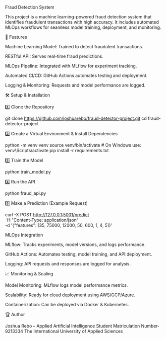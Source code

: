 Fraud Detection System

This project is a machine learning-powered fraud detection system that identifies fraudulent transactions with high accuracy. It includes automated MLOps workflows for seamless model training, deployment, and monitoring.

🚀 Features

Machine Learning Model: Trained to detect fraudulent transactions.

RESTful API: Serves real-time fraud predictions.

MLOps Pipeline: Integrated with MLflow for experiment tracking.

Automated CI/CD: GitHub Actions automates testing and deployment.

Logging & Monitoring: Requests and model performance are logged.

🛠️ Setup & Installation

1️⃣ Clone the Repository

git clone https://github.com/joshuarebo/fraud-detector-project.git
cd fraud-detector-project

2️⃣ Create a Virtual Environment & Install Dependencies

python -m venv venv
source venv/bin/activate  # On Windows use: venv\Scripts\activate
pip install -r requirements.txt

3️⃣ Train the Model

python train_model.py

4️⃣ Run the API

python fraud_api.py

5️⃣ Make a Prediction (Example Request)

curl -X POST http://127.0.0.1:5001/predict \
     -H "Content-Type: application/json" \
     -d '{"features": [35, 75000, 12000, 50, 600, 1, 4, 5]}'

MLOps Integration

MLflow: Tracks experiments, model versions, and logs performance.

GitHub Actions: Automates testing, model training, and API deployment.

Logging: API requests and responses are logged for analysis.

📈 Monitoring & Scaling

Model Monitoring: MLflow logs model performance metrics.

Scalability: Ready for cloud deployment using AWS/GCP/Azure.

Containerization: Can be deployed via Docker & Kubernetes.

🏆 Author

Joshua Rebo – Applied Artificial Intelligence Student
Matriculation Number- 9213334
The International University of Applied Sciences